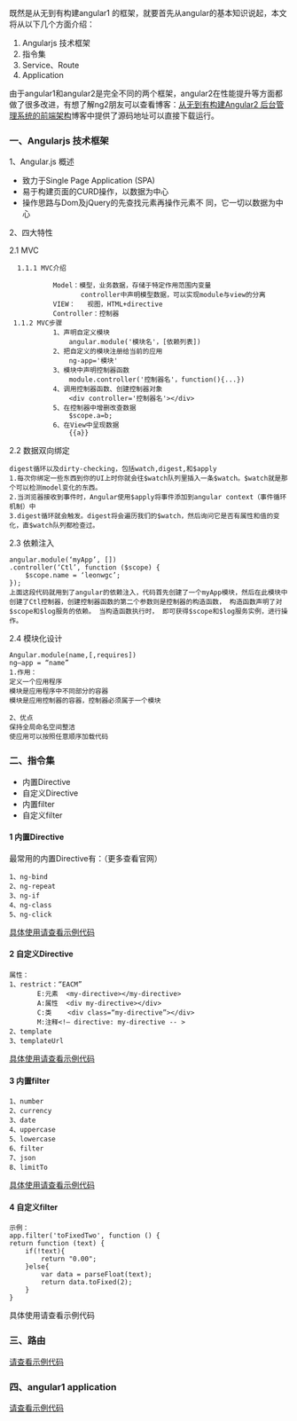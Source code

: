 既然是从无到有构建angular1 的框架，就要首先从angular的基本知识说起，本文将从以下几个方面介绍：

 1. Angularjs 技术框架 
 2. 指令集
 3. Service、Route 
 4. Application
 
 由于angular1和angular2是完全不同的两个框架，angular2在性能提升等方面都做了很多改进，有想了解ng2朋友可以查看博客：[从无到有构建Angular2 后台管理系统的前端架构](http://blog.csdn.net/franktaoge/article/details/60769501)博客中提供了源码地址可以直接下载运行。

### 一、Angularjs 技术框架
1、Angular.js 概述

 - 致力于Single Page Application (SPA)
 - 易于构建页面的CURD操作，以数据为中心
 - 操作思路与Dom及jQuery的先查找元素再操作元素不   同，它一切以数据为中心
 
2、四大特性

2.1 MVC

      1.1.1 MVC介绍
      
               Model：模型，业务数据，存储于特定作用范围内变量
                      controller中声明模型数据，可以实现module与view的分离
               VIEW：   视图，HTML+directive
               Controller：控制器
     1.1.2 MVC步骤
               1、声明自定义模块
                   angular.module('模块名'，[依赖列表])
               2、把自定义的模块注册给当前的应用
                   ng-app='模块'
               3、模块中声明控制器函数
                   module.controller('控制器名'，function(){...})
               4、调用控制器函数、创建控制器对象
                   <div controller='控制器名'></div>
               5、在控制器中增删改查数据
                   $scope.a=b;
               6、在View中呈现数据
                   {{a}}
     

  2.2 数据双向绑定

```
digest循环以及dirty-checking，包括watch,digest,和$apply
1.每次你绑定一些东西到你的UI上时你就会往$watch队列里插入一条$watch。$watch就是那个可以检测model变化的东西。
2.当浏览器接收到事件时，Angular使用$apply将事件添加到angular context（事件循环机制）中
3.digest循环就会触发。digest将会遍历我们的$watch，然后询问它是否有属性和值的变化，直$watch队列都检查过。
```
2.3 依赖注入

```
angular.module(‘myApp’, []) 
.controller(‘Ctl’, function ($scope) { 
    $scope.name = ‘leonwgc’;
}); 
上面这段代码就用到了angular的依赖注入，代码首先创建了一个myApp模块，然后在此模块中创建了Ctl控制器，创建控制器函数的第二个参数则是控制器的构造函数， 构造函数声明了对$scope和$log服务的依赖。 当构造函数执行时， 即可获得$scope和$log服务实例，进行操作。
```
2.4 模块化设计
 
```
Angular.module(name,[,requires])
ng–app = “name”
1.作用：
定义一个应用程序
模块是应用程序中不同部分的容器
模块是应用控制器的容器，控制器必须属于一个模块

2、优点
保持全局命名空间整洁
使应用可以按照任意顺序加载代码
```
### 二、指令集

 - 内置Directive
 - 自定义Directive
 - 内置filter
 - 自定义filter

#### 1 内置Directive

最常用的内置Directive有：（更多查看官网）

```
1、ng-bind
2、ng-repeat
3、ng-if
4、ng-class
5、ng-click
```
[具体使用请查看示例代码](https://github.com/taoziUncle/angular1-demo/tree/master/demo/demo)
#### 2 自定义Directive

```
属性：
1、restrict：“EACM”
       E:元素  <my-directive></my-directive>
       A:属性  <div my-directive></div>
       C:类    <div class=“my-directive”></div>
       M:注释<!– directive: my-directive -- >
2、template
3、templateUrl
```
[具体使用请查看示例代码](https://github.com/taoziUncle/angular1-demo/blob/master/demo/demo/5-customerDirective.html)
#### 3 内置filter

```
1、number
2、currency
3、date
4、uppercase
5、lowercase
6、filter
7、json
8、limitTo
```
[具体使用请查看示例代码](https://github.com/taoziUncle/angular1-demo/blob/master/demo/demo/7-filter.html)

#### 4 自定义filter

```
示例：
app.filter('toFixedTwo', function () {
return function (text) {
    if(!text){
        return "0.00";
    }else{
        var data = parseFloat(text);
        return data.toFixed(2);
    }
}
```
具体使用请查看示例代码
### 三、路由
[请查看示例代码](https://github.com/taoziUncle/angular1-demo/tree/master/demo/demo)

### 四、angular1 application
[请查看示例代码](https://github.com/taoziUncle/angular1-demo/tree/master/demo/backSystem/angular)




